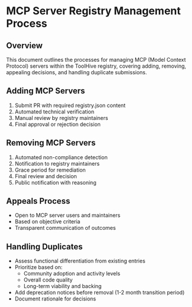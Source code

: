 # MCP Server Registry Management Process

## Overview
This document outlines the processes for managing MCP (Model Context Protocol) servers within the ToolHive registry, covering adding, removing, appealing decisions, and handling duplicate submissions.

## Adding MCP Servers
1. Submit PR with required registry.json content
2. Automated technical verification
3. Manual review by registry maintainers
4. Final approval or rejection decision

## Removing MCP Servers
1. Automated non-compliance detection
2. Notification to registry maintainers
3. Grace period for remediation
4. Final review and decision
5. Public notification with reasoning

## Appeals Process
- Open to MCP server users and maintainers
- Based on objective criteria
- Transparent communication of outcomes

## Handling Duplicates
- Assess functional differentiation from existing entries
- Prioritize based on:
    - Community adoption and activity levels
    - Overall code quality
    - Long-term viability and backing
- Add deprecation notices before removal (1-2 month transition period)
- Document rationale for decisions
